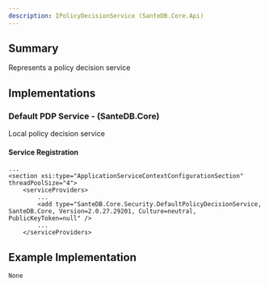 ```yaml
---
description: IPolicyDecisionService (SanteDB.Core.Api)
---
```


## Summary
Represents a policy decision service

## Implementations


### Default PDP Service - (SanteDB.Core)
Local policy decision service

#### Service Registration
```
...
<section xsi:type="ApplicationServiceContextConfigurationSection" threadPoolSize="4">
	<serviceProviders>
		...
		<add type="SanteDB.Core.Security.DefaultPolicyDecisionService, SanteDB.Core, Version=2.0.27.29201, Culture=neutral, PublicKeyToken=null" />
		...
	</serviceProviders>
```
## Example Implementation
```
None
```
